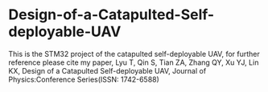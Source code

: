 # Design-of-a-Catapulted-Self-deployable-UAV
This is the STM32 project of the catapulted self-deployable UAV, for further reference please cite my paper, Lyu T, Qin S, Tian ZA, Zhang QY, Xu YJ, Lin KX, Design of a Catapulted Self-deployable UAV, Journal of Physics:Conference Series(ISSN: 1742-6588)
